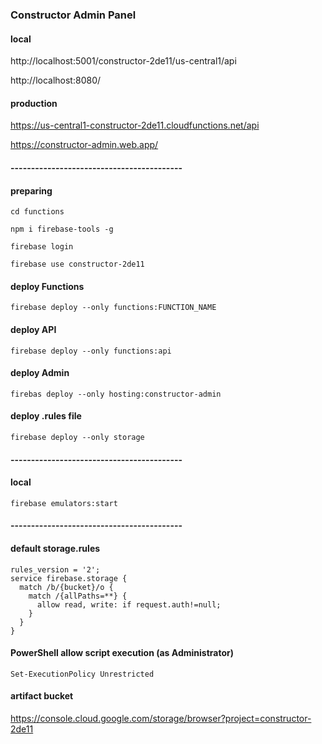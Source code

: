 ### Constructor Admin Panel

#### local
http://localhost:5001/constructor-2de11/us-central1/api

http://localhost:8080/

#### production
https://us-central1-constructor-2de11.cloudfunctions.net/api

https://constructor-admin.web.app/

#### ------------------------------------------

#### preparing
````
cd functions

npm i firebase-tools -g

firebase login

firebase use constructor-2de11
````
#### deploy Functions
````
firebase deploy --only functions:FUNCTION_NAME
````
#### deploy API
````
firebase deploy --only functions:api
````
#### deploy Admin
````
firebas deploy --only hosting:constructor-admin
````
#### deploy .rules file
````
firebase deploy --only storage
````
#### ------------------------------------------

#### local
````
firebase emulators:start
````

#### ------------------------------------------

#### default storage.rules
```
rules_version = '2';
service firebase.storage {
  match /b/{bucket}/o {
    match /{allPaths=**} {
      allow read, write: if request.auth!=null;
    }
  }
}
```

#### PowerShell allow script execution (as Administrator)
````
Set-ExecutionPolicy Unrestricted
````
#### artifact bucket
https://console.cloud.google.com/storage/browser?project=constructor-2de11